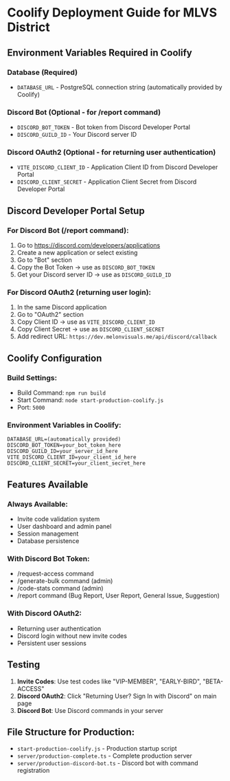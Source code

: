 # Coolify Deployment Guide for MLVS District

## Environment Variables Required in Coolify

### Database (Required)
- `DATABASE_URL` - PostgreSQL connection string (automatically provided by Coolify)

### Discord Bot (Optional - for /report command)
- `DISCORD_BOT_TOKEN` - Bot token from Discord Developer Portal
- `DISCORD_GUILD_ID` - Your Discord server ID

### Discord OAuth2 (Optional - for returning user authentication)
- `VITE_DISCORD_CLIENT_ID` - Application Client ID from Discord Developer Portal
- `DISCORD_CLIENT_SECRET` - Application Client Secret from Discord Developer Portal

## Discord Developer Portal Setup

### For Discord Bot (/report command):
1. Go to https://discord.com/developers/applications
2. Create a new application or select existing
3. Go to "Bot" section
4. Copy the Bot Token → use as `DISCORD_BOT_TOKEN`
5. Get your Discord server ID → use as `DISCORD_GUILD_ID`

### For Discord OAuth2 (returning user login):
1. In the same Discord application
2. Go to "OAuth2" section
3. Copy Client ID → use as `VITE_DISCORD_CLIENT_ID`
4. Copy Client Secret → use as `DISCORD_CLIENT_SECRET`
5. Add redirect URL: `https://dev.melonvisuals.me/api/discord/callback`

## Coolify Configuration

### Build Settings:
- Build Command: `npm run build`
- Start Command: `node start-production-coolify.js`
- Port: `5000`

### Environment Variables in Coolify:
```
DATABASE_URL=(automatically provided)
DISCORD_BOT_TOKEN=your_bot_token_here
DISCORD_GUILD_ID=your_server_id_here
VITE_DISCORD_CLIENT_ID=your_client_id_here
DISCORD_CLIENT_SECRET=your_client_secret_here
```

## Features Available

### Always Available:
- Invite code validation system
- User dashboard and admin panel
- Session management
- Database persistence

### With Discord Bot Token:
- /request-access command
- /generate-bulk command (admin)
- /code-stats command (admin)  
- /report command (Bug Report, User Report, General Issue, Suggestion)

### With Discord OAuth2:
- Returning user authentication
- Discord login without new invite codes
- Persistent user sessions

## Testing

1. **Invite Codes**: Use test codes like "VIP-MEMBER", "EARLY-BIRD", "BETA-ACCESS"
2. **Discord OAuth2**: Click "Returning User? Sign In with Discord" on main page
3. **Discord Bot**: Use Discord commands in your server

## File Structure for Production:
- `start-production-coolify.js` - Production startup script
- `server/production-complete.ts` - Complete production server
- `server/production-discord-bot.ts` - Discord bot with command registration